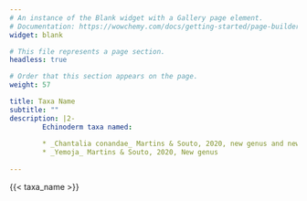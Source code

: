 ```yaml
---
# An instance of the Blank widget with a Gallery page element.
# Documentation: https://wowchemy.com/docs/getting-started/page-builder/
widget: blank

# This file represents a page section.
headless: true

# Order that this section appears on the page.
weight: 57

title: Taxa Name
subtitle: ""
description: |2-
        Echinoderm taxa named:
        
        * _Chantalia conandae_ Martins & Souto, 2020, new genus and new species
        * _Yemoja_ Martins & Souto, 2020, New genus
        
---
```



{{< taxa_name >}}
